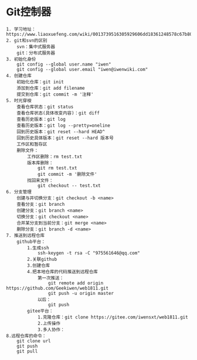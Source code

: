 # Git控制器
    1. 学习地址：https://www.liaoxuefeng.com/wiki/0013739516305929606dd18361248578c67b8067c8c017b000
    2. git和svn的区别
        svn：集中式服务器
        git：分布式服务器   
    3. 初始化身份
        git config --global user.name "iwen"
        git config --global user.email "iwen@iwenwiki.com"
    4. 创建仓库
        初始化仓库：git init
        添加到仓库：git add filename
        提交到仓库：git commit -m '注释'
    5. 时光穿梭
        查看仓库状态：git status
        查看仓库状态(具体改变内容)：git diff
        查看历史版本：git log
        查看历史版本：git log --pretty=oneline
        回到历史版本：git reset --hard HEAD^
        回到历史具体版本：git reset --hard 版本号
        工作区和暂存区
        删除文件：
            工作区删除：rm test.txt
            版本库删除：
                git rm test.txt
                git commit -m '删除文件'
            找回来文件：
                git checkout -- test.txt
    6. 分支管理
        创建与并切换分支：git checkout -b <name>
        查看分支：git branch
        创建分支：git branch <name>
        切换分支：git checkout <name>
        合并某分支到当前分支：git merge <name>
        删除分支：git branch -d <name>
    7. 推送到远程仓库
        github平台：
            1.生成ssh
                ssh-keygen -t rsa -C "975561646@qq.com"
            2.关联github
            3.创建仓库
            4.把本地仓库的代码推送到远程仓库
                第一次推送：
                    git remote add origin https://github.com/Geekiwen/web1811.git
                    git push -u origin master
                以后：
                    git push
            gitee平台：
                1.克隆仓库：git clone https://gitee.com/iwensxt/web1811.git
                2.上传操作
                3.多人协作：
    8.远程仓库的命令：
        git clone url
        git push
        git pull        
